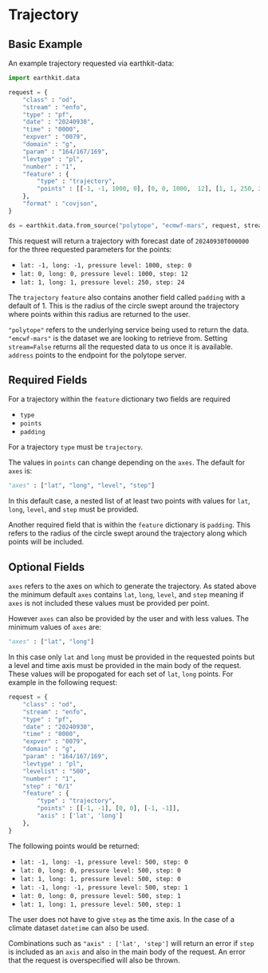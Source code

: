 # Trajectory

## Basic Example

<!-- ### Polytope-mars

A basic example of requesting a trajectory using polytope-mars:

```python
from polytope_mars.api import PolytopeMars

request = {
    "class" : "od",
    "stream" : "enfo",
    "type" : "pf",
    "date" : "20240930",
    "time" : "0000",
    "expver" : "0079", 
    "domain" : "g",
    "param" : "164/167/169",
    "levtype" : "pl",
    "number" : "1",
    "feature" : {
        "type" : "trajectory",
        "points" : [[-1, -1, 1000, 0], [0, 0, 1000,  12], [1, 1, 250, 24]],
	},
    "format" : "covjson",
}

result = PolytopeMars().extract(request)
```

This request will return a trajectory with forecast date of `20240930T000000` for the three requested parameters for the points:

* `lat: -1, long: -1, pressure level: 1000, step: 0`
* `lat: 0, long: 0, pressure level: 1000, step: 12`
* `lat: 1, long: 1, pressure level: 250, step: 24`

The `trajectory` `feature` also contains another field called `padding` with a default of 1. This is the radius of the circle swept around the trajectory where points within this radius are returned to the user.

Notes: 
* The data has to exist in the data source pointed to in the config.
* No config is provided via the PolytopeMars interface so a config will be loaded from the default locations. The config can also be passed directly via the interface.

### Earthkit-data -->

An example trajectory requested via earthkit-data:

```python
import earthkit.data

request = {
    "class" : "od",
    "stream" : "enfo",
    "type" : "pf",
    "date" : "20240930",
    "time" : "0000",
    "expver" : "0079", 
    "domain" : "g",
    "param" : "164/167/169",
    "levtype" : "pl",
    "number" : "1",
    "feature" : {
        "type" : "trajectory",
        "points" : [[-1, -1, 1000, 0], [0, 0, 1000,  12], [1, 1, 250, 24]],
	},
    "format" : "covjson",
}

ds = earthkit.data.from_source("polytope", "ecmwf-mars", request, stream=False, address='polytope.ecmwf.int')
```

This request will return a trajectory with forecast date of `20240930T000000` for the three requested parameters for the points:

* `lat: -1, long: -1, pressure level: 1000, step: 0`
* `lat: 0, long: 0, pressure level: 1000, step: 12`
* `lat: 1, long: 1, pressure level: 250, step: 24`

The `trajectory` `feature` also contains another field called `padding` with a default of 1. This is the radius of the circle swept around the trajectory where points within this radius are returned to the user.

`"polytope"` refers to the underlying service being used to return the data. `"emcwf-mars"` is the dataset we are looking to retrieve from. Setting `stream=False` returns all the requested data to us once it is available. `address` points to the endpoint for the polytope server.

## Required Fields

For a trajectory within the `feature` dictionary two fields are required

* `type`
* `points`
* `padding`

For a trajectory `type` must be `trajectory`.

The values in `points` can change depending on the `axes`. The default for `axes` is:

```python
"axes" : ["lat", "long", "level", "step"]
```

In this default case, a nested list of at least two points with values for `lat`, `long`, `level`, and `step` must be provided. 

Another required field that is within the `feature` dictionary is `padding`. This refers to the radius of the circle swept around the trajectory along which points will be included.


## Optional Fields

`axes` refers to the axes on which to generate the trajectory. As stated above the minimum default `axes` contains `lat`, `long`, `level`, and `step` meaning if `axes` is not included these values must be provided per point.

However `axes` can also be provided by the user and with less values. The minimum values of `axes` are:

```python
"axes" : ["lat", "long"]
```

In this case only `lat` and `long` must be provided in the requested points but a level and time axis must be provided in the main body of the request. These values will be propogated for each set of `lat`, `long` points. For example in the following request:

```python
request = {
    "class" : "od",
    "stream" : "enfo",
    "type" : "pf",
    "date" : "20240930",
    "time" : "0000",
    "expver" : "0079", 
    "domain" : "g",
    "param" : "164/167/169",
    "levtype" : "pl",
    "levelist" : "500",
    "number" : "1",
    "step" : "0/1"
    "feature" : {
        "type" : "trajectory",
        "points" : [[-1, -1], [0, 0], [-1, -1]],
        "axis" : ['lat', 'long']
	},
}
```

The following points would be returned:

* `lat: -1, long: -1, pressure level: 500, step: 0`
* `lat: 0, long: 0, pressure level: 500, step: 0`
* `lat: 1, long: 1, pressure level: 500, step: 0`
* `lat: -1, long: -1, pressure level: 500, step: 1`
* `lat: 0, long: 0, pressure level: 500, step: 1`
* `lat: 1, long: 1, pressure level: 500, step: 1`

The user does not have to give `step` as the time axis. In the case of a climate dataset `datetime` can also be used.

Combinations such as `"axis" : ['lat', 'step']` will return an error if `step` is included as an `axis` and also in the main body of the request. An error that the request is overspecified will also be thrown.